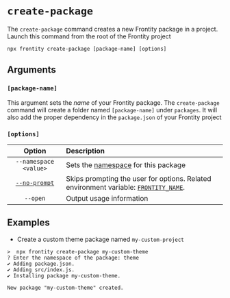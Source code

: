 # `create-package`

The `create-package` command creates a new Frontity package in a project. Launch this command from the root of the Frontity project

```text
npx frontity create-package [package-name] [options]
```

## Arguments

### **`[package-name]`**

This argument sets the _name_ of your Frontity package. The `create-package` command will create a folder named `[package-name]` under `packages`. It will also add the proper dependency in the `package.json` of your Frontity project

### **`[options]`**

|                  Option                  | Description                                                                                                     |
| :--------------------------------------: | :-------------------------------------------------------------------------------------------------------------- |
|          `--namespace <value>`           | Sets the [namespace](https://docs.frontity.org/learning-frontity/namespaces) for this package                   |
| [`--no-prompt`](README.md#frontity_name) | Skips prompting the user for options. Related environment variable: [`FRONTITY_NAME`](README.md#frontity_name). |
|                 `--open`                 | Output usage information                                                                                        |

## Examples

- Create a custom theme package named `my-custom-project`

```text
>  npx frontity create-package my-custom-theme
? Enter the namespace of the package: theme
✔ Adding package.json.
✔ Adding src/index.js.
✔ Installing package my-custom-theme.

New package "my-custom-theme" created.
```
